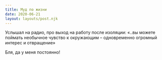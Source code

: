 ```yaml
---
title: Муд по жизни
date: 2020-06-21
layout: layouts/post.njk
---
```

Услышал на радио, про выход на работу после изоляции: «..вы можете поймать необычное чувство к окружающим – одновременно огромный интерес и отвращение»

Бля, да у меня постоянно!